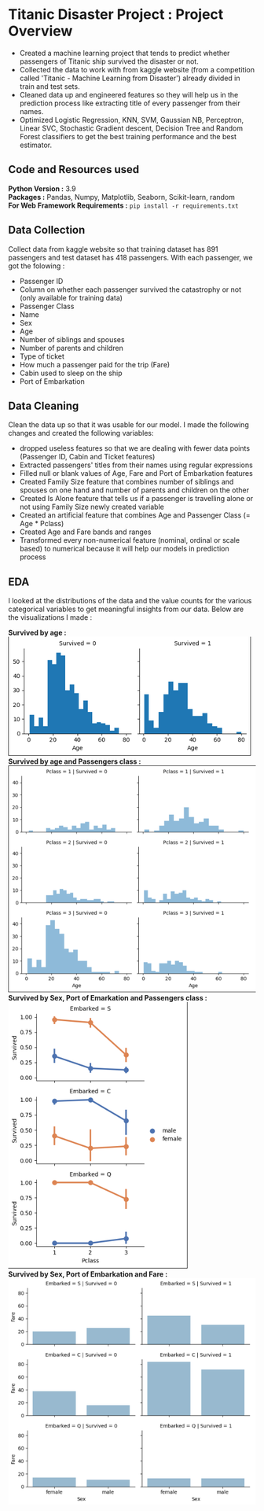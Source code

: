 # Titanic Disaster Project : Project Overview

* Created a machine learning project that tends to predict whether passengers of Titanic ship survived the disaster or not.
* Collected the data to work with from kaggle website (from a competition called 'Titanic - Machine Learning from Disaster') already divided in train and test sets.
* Cleaned data up and engineered features so they will help us in the prediction process like extracting title of every passenger from their names.
* Optimized Logistic Regression, KNN, SVM, Gaussian NB, Perceptron, Linear SVC, Stochastic Gradient descent, Decision Tree and Random Forest classifiers to get the best training performance and the best estimator.

## Code and Resources used

<b>Python Version :</b> 3.9<br>
<b>Packages :</b> Pandas, Numpy, Matplotlib, Seaborn, Scikit-learn, random<br>
<b>For Web Framework Requirements :</b> <code>pip install -r requirements.txt</code>

## Data Collection

Collect data from kaggle website so that training dataset has 891 passengers and test dataset has 418 passengers. With each passenger, we got the folowing :
* Passenger ID
* Column on whether each passenger survived the catastrophy or not (only available for training data)
* Passenger Class
* Name
* Sex
* Age
* Number of siblings and spouses
* Number of parents and children
* Type of ticket
* How much a passenger paid for the trip (Fare)
* Cabin used to sleep on the ship
* Port of Embarkation

## Data Cleaning

Clean the data up so that it was usable for our model. I made the following changes and created the following variables:
* dropped useless features so that we are dealing with fewer data points (Passenger ID, Cabin and Ticket features)
* Extracted passengers' titles from their names using regular expressions
* Filled null or blank values of Age, Fare and Port of Embarkation features
* Created Family Size feature that combines number of siblings and spouses on one hand and number of parents and children on the other
* Created Is Alone feature that tells us if a passenger is travelling alone or not using Family Size newly created variable
* Created an artificial feature that combines Age and Passenger Class (= Age * Pclass)
* Created Age and Fare bands and ranges
* Transformed every non-numerical feature (nominal, ordinal or scale based) to numerical because it will help our models in prediction process

## EDA

I looked at the distributions of the data and the value counts for the various categorical variables to get meaningful insights from our data. Below are the visualizations I made :

<b>Survived by age :</b> <br><img src='survived_by_age.png'><br>
<b>Survived by age and Passengers class :</b> <br><img src='survived_by_age_and_Pclass.png'><br>
<b>Survived by Sex, Port of Emarkation and Passengers class :</b> <br><img src='survived_by_Sex_Embarked_and_Pclass.png'><br>
<b>Survived by Sex, Port of Embarkation and Fare :</b> <br><img src='survived_by_Sex_Embarked_and_Fare.png'>
